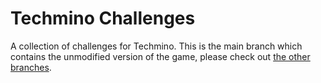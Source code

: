 # Techmino Challenges

A collection of challenges for Techmino.
This is the main branch which contains the unmodified version of the game, please check out [the other branches](https://github.com/Techmino-Challenges/Techmino-Challenges/branches).
